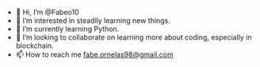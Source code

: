 - 👋 Hi, I’m @Fabeo10
- 👀 I’m interested in steadily learning new things.
- 🌱 I’m currently learning Python.
- 💞️ I’m looking to collaborate on learning more about coding, especially in blockchain.
- 📫 How to reach me fabe.ornelas98@gmail.com

<!---
Fabeo10/Fabeo10 is a ✨ special ✨ repository because its `README.md` (this file) appears on your GitHub profile.
You can click the Preview link to take a look at your changes.
--->
